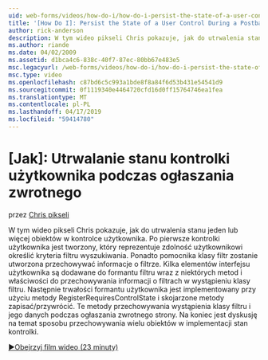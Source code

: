 ```yaml
---
uid: web-forms/videos/how-do-i/how-do-i-persist-the-state-of-a-user-control-during-a-postback
title: '[How Do I]: Persist the State of a User Control During a Postback | Microsoft Docs'
author: rick-anderson
description: W tym wideo pikseli Chris pokazuje, jak do utrwalenia stanu jeden lub więcej obiektów w kontrolce użytkownika. Najpierw kontrolki użytkownika jest tworzony, który reprezentuje abilit...
ms.author: riande
ms.date: 04/02/2009
ms.assetid: d1bca4c6-838c-40f7-87ec-80bb67e483e5
msc.legacyurl: /web-forms/videos/how-do-i/how-do-i-persist-the-state-of-a-user-control-during-a-postback
msc.type: video
ms.openlocfilehash: c87bd6c5c993a1bde8f8a84f6d53b431e54541d9
ms.sourcegitcommit: 0f1119340e4464720cfd16d0ff15764746ea1fea
ms.translationtype: MT
ms.contentlocale: pl-PL
ms.lasthandoff: 04/17/2019
ms.locfileid: "59414780"
---
```

# <a name="how-do-i-persist-the-state-of-a-user-control-during-a-postback"></a>[Jak]: Utrwalanie stanu kontrolki użytkownika podczas ogłaszania zwrotnego

przez [Chris pikseli](https://twitter.com/chrispels)

W tym wideo pikseli Chris pokazuje, jak do utrwalenia stanu jeden lub więcej obiektów w kontrolce użytkownika. Po pierwsze kontrolki użytkownika jest tworzony, który reprezentuje zdolność użytkownikowi określić kryteria filtru wyszukiwania. Ponadto pomocnika klasy filtr zostanie utworzona przechowywać informacje o filtrze. Kilka elementów interfejsu użytkownika są dodawane do formantu filtru wraz z niektórych metod i właściwości do przechowywania informacji o filtrach w wystąpieniu klasy filtru. Następnie trwałości formantu użytkownika jest implementowany przy użyciu metody RegisterRequiresControlState i skojarzone metody zapisać/przywrócić. Te metody przechowywania wystąpienia klasy filtru i jego danych podczas ogłaszania zwrotnego strony. Na koniec jest dyskusję na temat sposobu przechowywania wielu obiektów w implementacji stan kontrolki.

[&#9654;Obejrzyj film wideo (23 minuty)](https://channel9.msdn.com/Blogs/ASP-NET-Site-Videos/how-do-i-persist-the-state-of-a-user-control-during-a-postback)
